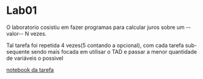  # Lab01
 O laboratorio cosistiu em fazer programas para calcular juros sobre um --valor--
 N vezes.
 
 Tal tarefa foi repetida 4 vezes(5 contando a opcional), com cada tarefa sub-sequente
 sendo mais focada em utilisar o TAD e passar a menor quantidade de variáveis o possivel

[notebook da tarefa](tarefasMC322/lab01/emprestimo01-ra165263.ipynb)
